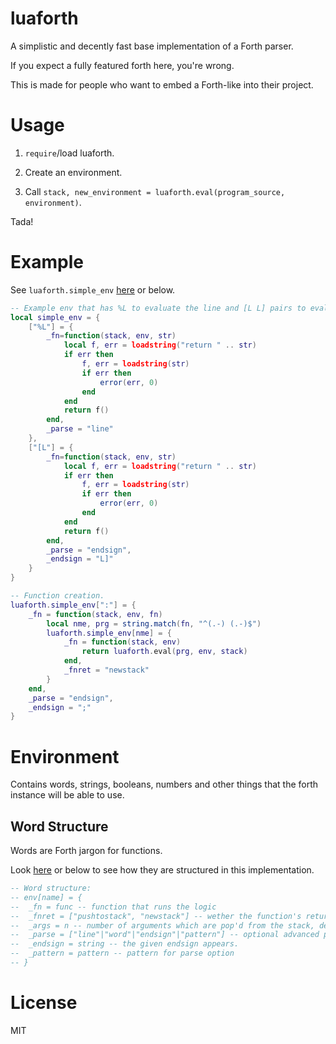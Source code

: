 # luaforth

A simplistic and decently fast base implementation of a Forth parser.

If you expect a fully featured forth here, you're wrong.

This is made for people who want to embed a Forth-like into their project.

# Usage

1. `require`/load luaforth.

2. Create an environment.

3. Call `stack, new_environment = luaforth.eval(program_source, environment)`.

Tada!

# Example

See `luaforth.simple_env` [here](https://github.com/vifino/luaforth/blob/master/luaforth.lua#L136-L237) or below.

```lua
-- Example env that has %L to evaluate the line and [L L] pairs to evalute a small block of lua code.
local simple_env = {
	["%L"] = {
		_fn=function(stack, env, str)
			local f, err = loadstring("return " .. str)
			if err then
				f, err = loadstring(str)
				if err then
					error(err, 0)
				end
			end
			return f()
		end,
		_parse = "line"
	},
	["[L"] = {
		_fn=function(stack, env, str)
			local f, err = loadstring("return " .. str)
			if err then
				f, err = loadstring(str)
				if err then
					error(err, 0)
				end
			end
			return f()
		end,
		_parse = "endsign",
		_endsign = "L]"
	}
}

-- Function creation.
luaforth.simple_env[":"] = {
	_fn = function(stack, env, fn)
		local nme, prg = string.match(fn, "^(.-) (.-)$")
		luaforth.simple_env[nme] = {
			_fn = function(stack, env)
				return luaforth.eval(prg, env, stack)
			end,
			_fnret = "newstack"
		}
	end,
	_parse = "endsign",
	_endsign = ";"
}
```

# Environment

Contains words, strings, booleans, numbers and other things that the forth instance will be able to use.

## Word Structure

Words are Forth jargon for functions.

Look [here](ihttps://github.com/vifino/luaforth/blob/master/luaforth.lua#L33-L41) or below to see how they are structured in this implementation.

```lua
-- Word structure:
-- env[name] = {
--  _fn = func -- function that runs the logic
--  _fnret = ["pushtostack", "newstack"] -- wether the function's return values should be added to the stack or _be_ the stack. Defaults to pushtostack.
--  _args = n -- number of arguments which are pop'd from the stack, defaults to 0
--  _parse = ["line"|"word"|"endsign"|"pattern"] -- optional advanced parsing, line passes the whole line to the word, word only the next word, pattern parses given pattern, endsign until...
--  _endsign = string -- the given endsign appears.
--  _pattern = pattern -- pattern for parse option
-- }
```

# License
MIT
